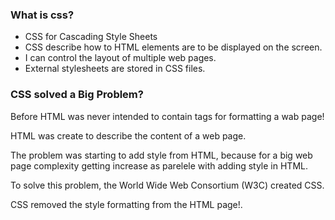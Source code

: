 ### What is css?
* CSS for Cascading Style Sheets
* CSS describe how to HTML elements are to be displayed on the screen.
* I can control the layout of multiple web pages.
* External stylesheets are stored in CSS files.

### CSS solved a Big Problem?

Before HTML was never intended to contain tags for formatting a wab page!

HTML was create to describe the content of a web page.

The problem was starting to add style from HTML, because for a big web page complexity getting increase as parelele with adding style in HTML.

To solve this problem, the World Wide Web Consortium (W3C) created CSS.

CSS removed the style formatting from the HTML page!.